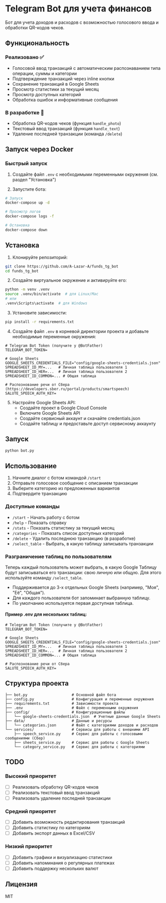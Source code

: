 # Telegram Bot для учета финансов

Бот для учета доходов и расходов с возможностью голосового ввода и обработки QR-кодов чеков.

## Функциональность

### Реализовано ✅
- Голосовой ввод транзакций с автоматическим распознаванием типа операции, суммы и категории
- Подтверждение транзакций через inline кнопки
- Сохранение транзакций в Google Sheets
- Просмотр статистики за текущий месяц
- Просмотр доступных категорий
- Обработка ошибок и информативные сообщения

### В разработке 🚧
- Обработка QR-кодов чеков (функция `handle_photo`)
- Текстовый ввод транзакций (функция `handle_text`)
- Удаление последней транзакции (команда `/delete`)

## Запуск через Docker

### Быстрый запуск

1. Создайте файл `.env` с необходимыми переменными окружения (см. раздел "Установка")

2. Запустите бота:
```bash
# Запуск
docker-compose up -d

# Просмотр логов
docker-compose logs -f

# Остановка
docker-compose down
```


## Установка

1. Клонируйте репозиторий:
```bash
git clone https://github.com/A-Lazar-A/funds_tg_bot
cd funds_tg_bot
```

2. Создайте виртуальное окружение и активируйте его:
```bash
python -m venv .venv
source .venv/bin/activate  # для Linux/Mac
# или
.venv\Scripts\activate  # для Windows
```

3. Установите зависимости:
```bash
pip install -r requirements.txt
```

4. Создайте файл `.env` в корневой директории проекта и добавьте необходимые переменные окружения:
```
# Telegram Bot Token (получите у @BotFather)
TELEGRAM_BOT_TOKEN=

# Google Sheets
GOOGLE_SHEETS_CREDENTIALS_FILE="config/google-sheets-credentials.json"
SPREADSHEET_ID_MY=...   # Личная таблица пользователя 1
SPREADSHEET_ID_HER=...  # Личная таблица пользователя 2
SPREADSHEET_ID_COMMON=... # Общая таблица

# Распознование речи от Сбера (https://developers.sber.ru/portal/products/smartspeech)
SALUTE_SPEECH_AUTH_KEY=
```

5. Настройте Google Sheets API:
   - Создайте проект в Google Cloud Console
   - Включите Google Sheets API
   - Создайте сервисный аккаунт и скачайте credentials.json
   - Создайте таблицу и предоставьте доступ сервисному аккаунту

## Запуск

```bash
python bot.py
```

## Использование

1. Начните диалог с ботом командой `/start`
2. Отправьте голосовое сообщение с описанием транзакции
3. Выберите категорию из предложенных вариантов
4. Подтвердите транзакцию

### Доступные команды
- `/start` - Начать работу с ботом
- `/help` - Показать справку
- `/stats` - Показать статистику за текущий месяц
- `/categories` - Показать список доступных категорий
- `/delete` - Удалить последнюю транзакцию (в разработке)
- `/select_table` - Выбрать, в какую таблицу записывать транзакции

### Разграничение таблиц по пользователям

Теперь каждый пользователь может выбрать, в какую Google Таблицу будут записываться его транзакции: свою личную или общую. Для этого используйте команду `/select_table`.

- Поддерживается до 3-х отдельных Google Sheets (например, "Моя", "Её", "Общая").
- Для каждого пользователя бот запоминает выбранную таблицу.
- По умолчанию используется первая доступная таблица.

#### Пример .env для нескольких таблиц:
```
# Telegram Bot Token (получите у @BotFather)
TELEGRAM_BOT_TOKEN=

# Google Sheets
GOOGLE_SHEETS_CREDENTIALS_FILE="config/google-sheets-credentials.json"
SPREADSHEET_ID_MY=...   # Личная таблица пользователя 1
SPREADSHEET_ID_HER=...  # Личная таблица пользователя 2
SPREADSHEET_ID_COMMON=... # Общая таблица

# Распознование речи от Сбера
SALUTE_SPEECH_AUTH_KEY=
```

## Структура проекта

```
├── bot.py                    # Основной файл бота
├── config.py                 # Конфигурация и переменные окружения
├── requirements.txt          # Зависимости проекта
├── .env                      # Файл с переменными окружения
├── config/                   # Конфигурационные файлы
│   └── google-sheets-credentials.json  # Учетные данные Google Sheets
├── data/                     # Данные и ресурсы
│   └── categories.json       # Файл с категориями доходов и расходов
└── services/                 # Сервисы для работы с внешними API
    ├── speech_service.py     # Сервис для работы с голосовыми сообщениями (Сбер)
    ├── sheets_service.py     # Сервис для работы с Google Sheets
    └── category_service.py   # Сервис для работы с категориями
```

## TODO

### Высокий приоритет
- [ ] Реализовать обработку QR-кодов чеков
- [ ] Реализовать текстовый ввод транзакций
- [ ] Реализовать удаление последней транзакции

### Средний приоритет
- [ ] Добавить возможность редактирования транзакций
- [ ] Добавить статистику по категориям
- [ ] Добавить экспорт данных в Excel/CSV

### Низкий приоритет
- [ ] Добавить графики и визуализацию статистики
- [ ] Добавить напоминания о регулярных платежах
- [ ] Добавить поддержку нескольких валют

## Лицензия

MIT 